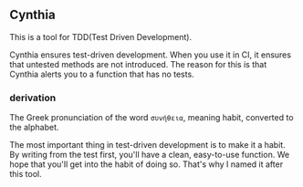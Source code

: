 ## Cynthia

This is a tool for TDD(Test Driven Development).

Cynthia ensures test-driven development. When you use it in CI, it ensures that untested methods are not introduced.
The reason for this is that Cynthia alerts you to a function that has no tests.

### derivation
The Greek pronunciation of the word `συνήθεια`, meaning habit, converted to the alphabet.

The most important thing in test-driven development is to make it a habit.
By writing from the test first, you'll have a clean, easy-to-use function.
We hope that you'll get into the habit of doing so.
That's why I named it after this tool.
